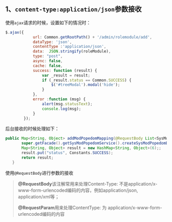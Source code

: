 ## 1、`content-type:application/json`参数接收

使用`ajax`请求的时候，设置如下的情况时：

```js
$.ajax({
            url: Common.getRootPath() + '/admin/rolemodule/add',
            dataType: 'json',
            contentType :'application/json',
            data:  JSON.stringify(roleModule),
            type: "post",
            async: false,
            cache: false,
            success: function (result) {
                var _result = result;
                if (_result.status == Common.SUCCESS) {
                    $('#treeModal').modal('hide');
                }
            },
            error :function (msg) {
                alert(msg.statusText);
                console.log(msg);
            }
        });
```

后台接收的时候处理如下：

```java
public Map<String, Object> addModPopedomMapping(@RequestBody List<SysModPopedom> modPopedomList) {
       super.getFacade().getSysModPopedomService().createSysModPopedomByList(modPopedomList);
       Map<String, Object> result = new HashMap<String, Object>(6);;
       result.put("status", Constants.SUCCESS);
       return result;
   }
```

使用`@RequestBody`进行参数的接收

> **@RequestBody**该注解常用来处理Content-Type: 不是application/x-www-form-urlencoded编码的内容，例如application/json, application/xml等；
>
> **@RequestParam**用来处理ContentType: 为 application/x-www-form-urlencoded编码的内容
